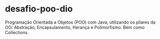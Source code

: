 # desafio-poo-dio


Programação Orientada a Objetos (POO) com Java, utilizando os pilares da OO: Abstração, Encapsulamento, Herança e Polimorfismo. Bem como Collections.
